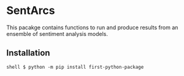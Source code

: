 # SentArcs
This pacakge contains functions to run and produce results from an ensemble of sentiment analysis models.

## Installation 
```shell $ python -m pip install first-python-package ```